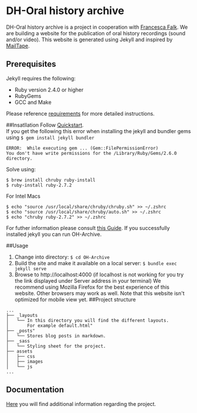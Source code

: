 # DH-Oral history archive
DH-Oral history archive is a project in cooperation with [Francesca Falk](https://www.hist.unibe.ch/ueber_uns/personen/falk_francesca/index_ger.html). 
We are building a website for the publication of oral history recordings (sound and/or video).
This website is generated using Jekyll and inspired by [MailTape](https://www.mailta.pe/).


## Prerequisites 
Jekyll requires the following:
* Ruby version 2.4.0 or higher
* RubyGems
* GCC and Make

Please reference [requirements](https://jekyllrb.com/docs/installation/#requirements) for more detailed instructions.


##Insatllation
Follow [Quickstart](https://jekyllrb.com/docs/). 
<br/> 
If you get the following this error when installing the jekyll and bundler gems using
`$ gem install jekyll bundler`
```    
ERROR:  While executing gem ... (Gem::FilePermissionError) 
You don't have write permissions for the /Library/Ruby/Gems/2.6.0 directory.
```

Solve using:
``` 
$ brew install chruby ruby-install 
$ ruby-install ruby-2.7.2
```
For Intel Macs
```
$ echo "source /usr/local/share/chruby/chruby.sh" >> ~/.zshrc
$ echo "source /usr/local/share/chruby/auto.sh" >> ~/.zshrc
$ echo "chruby ruby-2.7.2" >> ~/.zshrc
```
For futher information please consult [this Guide](https://www.moncefbelyamani.com/how-to-install-xcode-homebrew-git-rvm-ruby-on-mac/?utm_source=stackoverflow).
If you successfully installed jekyll you can run OH-Archive.

##Usage
1. Change into directory: `$ cd OH-Archive`
2. Build the site and make it available on a local server: `$ bundle exec jekyll serve`
3. Browse to http://localhost:4000 (if localhost is not working for you try the link displayed under Server address 
in your terminal)
We recommend using Mozilla Firefox for the best experience of this website. Other browsers may work as well. Note that 
this website isn't optimized for mobile view yet.
##Project structure
```
...
├── _layouts
│   └── In this directory you will find the different layouts. 
│       For example default.html"
├── _posts"
│   └── Stores blog posts in markdown.
├── _sass
│   └── Styling sheet for the project.
├── assets
│   ├── css
│   ├── images
│   └── js
...

```

## Documentation
[Here](doc) you will find additional information regarding the project.




                                                                                                                                                                                                                                                                                                                                                                                                                                                                                                                                                                                           
                                                                                                                                                                                                                                                                                                                                                                                                                                                                                                                                                                                           
                                                                                                                                                                                                                                                                                                                                                                                                                                                                                                                                                                                           
